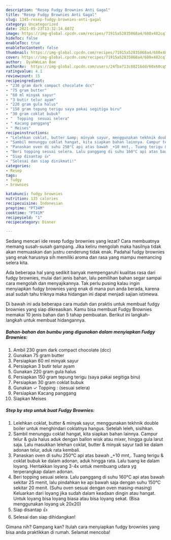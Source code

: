 ```yaml
---
description: "Resep Fudgy Brownies Anti Gagal"
title: "Resep Fudgy Brownies Anti Gagal"
slug: 1345-resep-fudgy-brownies-anti-gagal
category: Uncategorized
date: 2021-05-23T13:32:14.607Z
image: https://img-global.cpcdn.com/recipes/71915a52835868a4/680x482cq70/fudgy-brownies-foto-resep-utama.jpg
hideToc: false
enableToc: true
enableTocContent: false
thumbnail: https://img-global.cpcdn.com/recipes/71915a52835868a4/680x482cq70/fudgy-brownies-foto-resep-utama.jpg
cover: https://img-global.cpcdn.com/recipes/71915a52835868a4/680x482cq70/fudgy-brownies-foto-resep-utama.jpg
author:  DyahWuLan Bae
authorAv:  https://img-global.cpcdn.com/users/24fba713c88216dd/60x60cq50/avatar.jpg
ratingvalue: 4.1
reviewcount: 15
recipeingredient:
- "230 gram dark compact chocolate dcc"
- "75 gram butter"
- "60 ml minyak sayur"
- "3 butir telur ayam"
- "220 gram gula halus"
- "150 gram tepung terigu saya pakai segitiga biru"
- "30 gram coklat bubuk"
- "  Topping  sesuai selera"
- " Kacang panggang"
- " Meises"
recipeinstructions:
- "Lelehkan coklat, butter &amp; minyak sayur, menggunakan tekhnik double boiler untuk menghindari coklatnya hangus. Setelah leleh, sisihkan."
- "Sambil menunggu coklat hangat, kita siapkan bahan lainnya. Campur telur &amp; gula halus aduk dengan ballon wisk atau mixer, hingga gula larut saja. Lalu masukkan lelehan coklat, butter &amp; minyak sayur tadi ke dalam adonan telur, aduk rata kembali."
- "Panaskan oven di suhu 250°C api atas bawah _+10 mnt,. Tuang terigu &amp; coklat bubuk ke dalam adonan, aduk hingga rata. Lalu tuang ke dalam loyang. Hentakkan loyang 3-4x untuk membuang udara yg terperangkap dalam adonan."
- "Beri topping sesuai selera. Lalu panggang di suhu 160°C api atas bawah sekitar 25 menit, lalu pindahkan ke api bawah saja dengan suhu 150°C sekitar 20 menit. (Suhu oven sesuai dengan oven masing-masing) Keluarkan dari loyang jika sudah dalam keadaan dingin atau hangat. Untuk loyang bisa loyang biasa atau bisa loyang sekat. (Bisa menggunakan loyang uk 20x20)"
- "Siap disantap 👍"
- "Selesai dan siap dinikmati!"
categories:
- Resep
tags:
- fudgy
- brownies

katakunci: fudgy brownies 
nutrition: 135 calories
recipecuisine: Indonesian
preptime: "PT34M"
cooktime: "PT41M"
recipeyield: "1"
recipecategory: Dinner

---
```



Sedang mencari ide resep fudgy brownies yang lezat? Cara membuatnya memang susah-susah gampang. Jika keliru mengolah maka hasilnya tidak akan memuaskan dan justru cenderung tidak enak. Padahal fudgy brownies yang enak harusnya sih memiliki aroma dan rasa yang mampu memancing selera kita.




Ada beberapa hal yang sedikit banyak mempengaruhi kualitas rasa dari fudgy brownies, mulai dari jenis bahan, lalu pemilihan bahan segar sampai cara mengolah dan menyajikannya. Tak perlu pusing kalau ingin menyiapkan fudgy brownies yang enak di mana pun anda berada, karena asal sudah tahu triknya maka hidangan ini dapat menjadi sajian istimewa.


Di bawah ini ada beberapa cara mudah dan praktis untuk membuat fudgy brownies yang siap dikreasikan. Kamu bisa membuat Fudgy Brownies memakai 10 jenis bahan dan 5 tahap pembuatan. Berikut ini langkah-langkah untuk membuat hidangannya.

<!--inarticleads1-->

##### Bahan-bahan dan bumbu yang digunakan dalam menyiapkan Fudgy Brownies:

1. Ambil 230 gram dark compact chocolate (dcc)
1. Gunakan 75 gram butter
1. Persiapkan 60 ml minyak sayur
1. Persiapkan 3 butir telur ayam
1. Gunakan 220 gram gula halus
1. Persiapkan 150 gram tepung terigu (saya pakai segitiga biru)
1. Persiapkan 30 gram coklat bubuk
1. Gunakan  ✓ Topping : (sesuai selera)
1. Persiapkan  Kacang panggang
1. Siapkan  Meises




<!--inarticleads2-->

##### Step by step untuk buat Fudgy Brownies:

1. Lelehkan coklat, butter &amp; minyak sayur, menggunakan tekhnik double boiler untuk menghindari coklatnya hangus. Setelah leleh, sisihkan.
1. Sambil menunggu coklat hangat, kita siapkan bahan lainnya. Campur telur &amp; gula halus aduk dengan ballon wisk atau mixer, hingga gula larut saja. Lalu masukkan lelehan coklat, butter &amp; minyak sayur tadi ke dalam adonan telur, aduk rata kembali.
1. Panaskan oven di suhu 250°C api atas bawah _+10 mnt,. Tuang terigu &amp; coklat bubuk ke dalam adonan, aduk hingga rata. Lalu tuang ke dalam loyang. Hentakkan loyang 3-4x untuk membuang udara yg terperangkap dalam adonan.
1. Beri topping sesuai selera. Lalu panggang di suhu 160°C api atas bawah sekitar 25 menit, lalu pindahkan ke api bawah saja dengan suhu 150°C sekitar 20 menit. (Suhu oven sesuai dengan oven masing-masing) Keluarkan dari loyang jika sudah dalam keadaan dingin atau hangat. Untuk loyang bisa loyang biasa atau bisa loyang sekat. (Bisa menggunakan loyang uk 20x20)
1. Siap disantap 👍
1. Selesai dan siap dihidangkan!



Gimana nih? Gampang kan? Itulah cara menyiapkan fudgy brownies yang bisa anda praktikkan di rumah. Selamat mencoba!
